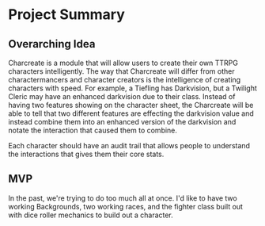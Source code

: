 # Project Summary


## Overarching Idea
Charcreate is a module that will allow users to create their own TTRPG characters intelligently. The way that Charcreate will differ from other charactermancers and character creators is the intelligence of creating characters with speed. For example, a Tiefling has Darkvision, but a Twilight Cleric may have an enhanced darkvision due to their class. Instead of having two features showing on the character sheet, the Charcreate will be able to tell that two different features are effecting the darkvision value and instead combine them into an enhanced version of the darkvision and notate the interaction that caused them to combine.

Each character should have an audit trail that allows people to understand the interactions that gives them their core stats.

## MVP
In the past, we're trying to do too much all at once. I'd like to have two working Backgrounds, two working races, and the fighter class built out with dice roller mechanics to build out a character.